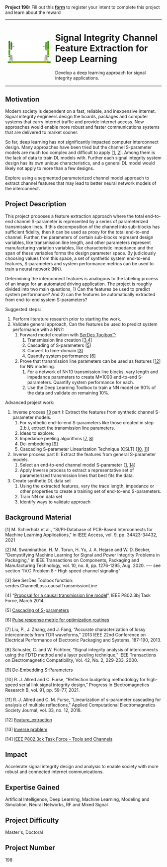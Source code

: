 **Project 198:** Fill out this <strong>[form](https://forms.office.com/Pages/ResponsePage.aspx?id=ETrdmUhDaESb3eUHKx3B5lOTzSa_A6lPqq2LJKzvpM5UMTBZRkc4UTRETjFERVRDWllQRE40OUFSQS4u)</strong> to  register your intent to complete this project and learn about the reward

<table>
<td><img src="/images/backplane.png"  width=500 /></td>
<td><p><h1>Signal Integrity Channel Feature Extraction for Deep Learning</h1></p>
<p> Develop a deep learning approach for signal integrity applications. </p>
</table>

## Motivation

Modern society is dependent on a fast, reliable, and inexpensive internet.  Signal integrity engineers design the boards, packages and computer systems that carry internet traffic and provide internet access.  New approaches would enable more robust and faster communications systems that are delivered to market sooner. 

So far, deep learning has not significantly impacted computer interconnect design.  Many approaches have been tried but the channel S-parameter models are much too complex and difficult to apply [[1](#schierholz), [2](#swaminathan)]. Among them is the lack of data to train DL models with.  Further each signal integrity system design has its own unique characteristics, and a general DL model would likely not apply to more than a few designs.  

Explore using a segmented parameterized channel model approach to extract channel features that may lead to better neural network models of the interconnect.  

## Project Description

This project proposes a feature extraction approach where the total end-to-end channel S-parameter is represented by a series of parameterized transmission lines.  If this decomposition of the channel into sub-blocks has sufficient fidelity, then it can be used as proxy for the total end-to-end channel.  Further, the parameters of certain sub-blocks represent design variables, like transmission line length, and other parameters represent manufacturing variation variables, like characteristic impedance and the span of these variables forms the design parameter space.  By judiciously choosing values from this space, a set of synthetic system end-to-end features, S-parameters and system performance metrics can be used to train a neural network (NN). 

Determining the interconnect features is analogous to the labeling process of an image for an automated driving application. The project is roughly divided into two main questions, 1) Can the features be used to predict system performance? And 2) can the features be automatically extracted from end-to-end system S-parameters? 

Suggested steps:  

1. Perform literature research prior to starting the work. 
2. Validate general approach, Can the features be used to predict system performance with a NN?:  
    1. Forward model creation with [SerDes Toolbox™](https://www.mathworks.com/products/serdes.html):
        1. Transmission line creation [[3](#serdesfun),[4](#ctlm)]
        2. Cascading of S-parameters [[5](#cascade)]
        3. Convert to time-domain [[3](#serdesfun)]
        4. Quantify system performance [[6](#optpulse)] 
    2. Prove that transmission line parameters can be used as features [[12](#fe)] for NN modeling.
        1. 	For a network of N<10 transmission line blocks, vary length and impedance parameters to create M≈1000 end-to-end S-parameters.  Quantify system performance for each.
        2. 	Use the Deep Learning Toolbox to train a NN model on 90% of the data and validate on remaining 10%.

Advanced project work:
1.	Inverse process [13](#ip) part I: Extract the features from synthetic channel S-parameter models.
    1.	For synthetic end-to-end S-parameters like those created in step 2.b.i, extract the transmission line parameters.
    2.	Ideas to explore: 
      1.  Impedance peeling algorithms [[7](#liu), [8](#schuster)]
      2.  De-embedding [[9](#deembed)]
      3.  Cascading S-parameter Linearization Technique (CSLT) [[10](#allred21), [11](#allred18)]
2.	Inverse process part II: Extract the features from general S-parameter models.
    1.	Select an end-to-end channel model S-parameter [[1](#schierholz), [14](#toolschannels)]
    2.	Apply Inverse process to extract a representative set of parameterized transmission lines that best fits the data.
3.	Create synthetic DL data set
    1.	Using the extracted features, vary the trace length, impedance or other properties to create a training set of end-to-end S-parameters.
    2.	Train NN on data set 
    3.	Identify ways to validate approach

## Background Material

<a name="schierholz"></a>[1] M. Schierholz et al., "SI/PI-Database of PCB-Based Interconnects for Machine Learning Applications," in IEEE Access, vol. 9, pp. 34423-34432, 2021 

<a name="swaminathan"></a>[2] M. Swaminathan, H. M. Torun, H. Yu, J. A. Hejase and W. D. Becker, "Demystifying Machine Learning for Signal and Power Integrity Problems in Packaging," in IEEE Transactions on Components, Packaging and Manufacturing Technology, vol. 10, no. 8, pp. 1276-1295, Aug. 2020.  --- see section “IV.C Problem 8 - High speed channel signaling” 

<a name="serdesfun"></a>[3] See SerDes Toolbox function: serdes.ChannelLoss.causalTransmissionLine 

<a name="ctlm"></a>[4] “[Proposal for a causal transmission line model](http://www.ieee802.org/3/bj/public/mar14/healey_3bj_01_0314.pdf)”, IEEE P802.3bj Task Force, March 2014. 

<a name="cascade"></a>[5] [Cascading of S-parameters](https://www.mathworks.com/help/rf/ref/cascadesparams.html) 

<a name="optpulse"></a>[6] [Pulse response metric for optimization routines](https://www.mathworks.com/help/serdes/ref/optpulsemetric.html) 

<a name="liu"></a>[7] Liu, P., J. Zhang, and J. Fang, “Accurate characterization of lossy interconnects from TDR waveforms," 2013 IEEE 22nd Conference on Electrical Performance of Electronic Packaging and Systems, 187-190, 2013. 

<a name="schuster"></a>[8] Schuster, C. and W. Fichtner, “Signal integrity analysis of interconnects using the FDTD method and a layer peeling technique," IEEE Transactions on Electromagnetic Compatibility, Vol. 42, No. 2, 229-233, 2000. 

<a name="deembed"></a>[9] [De-Embedding S-Parameters](https://www.mathworks.com/help/rf/ug/de-embedding-s-parameters.html) 

<a name="allred21"></a>[10] R. J. Allred and C. Furse, “Reflection budgeting methodology for high-speed serial link signal integrity design,” Progress In Electromagnetics Research B, vol. 91, pp. 59–77, 2021. 

<a name="allred18"></a>[11] R. J. Allred and C. M. Furse, “Linearization of  s-parameter cascading for analysis of multiple reflections,” Applied Computational Electromagnetics Society Journal, vol. 33, no. 12, 2018. 

<a name="fe"></a>[12] [Feature_extraction](https://en.wikipedia.org/wiki/Feature_extraction) 

<a name="ip"></a>[13] [Inverse problem](https://en.wikipedia.org/wiki/Inverse_problem) 

<a name="toolschannels"></a>[14] [IEEE P802.3ck Task Force - Tools and Channels](https://www.ieee802.org/3/ck/public/tools/index.html) 

## Impact

Accelerate signal integrity design and analysis to enable society with more robust and connected internet communications. 

## Expertise Gained 

Artificial Intelligence, Deep Learning, Machine Learning, Modeling and Simulation, Neural Networks, RF and Mixed Signal


## Project Difficulty

Master's, Doctoral

## Project Number

198
